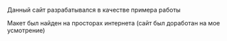 Данный сайт разрабатывался в качестве примера работы

Макет был найден на просторах интернета (сайт был доработан на мое усмотрение)
